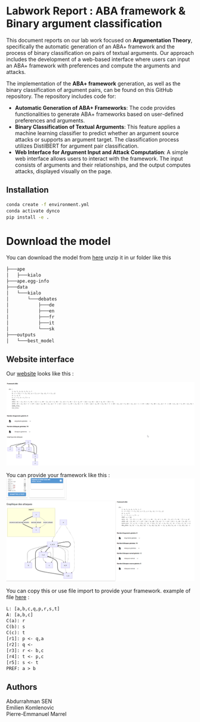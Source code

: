 # Labwork Report : ABA framework & Binary argument classification
This document reports on our lab work focused on **Argumentation Theory**, specifically the automatic generation of an ABA+ framework and the process of binary classification on pairs of textual arguments. Our approach includes the development of a web-based interface where users can input an ABA+ framework with preferences and compute the arguments and attacks.

The implementation of the **ABA+ framework** generation, as well as the binary classification of argument pairs, can be found on this GitHub repository. The repository includes code for:

- **Automatic Generation of ABA+ Frameworks**: The code provides functionalities to generate ABA+ frameworks based on user-defined preferences and arguments.
- **Binary Classification of Textual Arguments**: This feature applies a machine learning classifier to predict whether an argument source attacks or supports an argument target. The classification process utilizes DistilBERT for argument pair classification.
- **Web Interface for Argument Input and Attack Computation**: A simple web interface allows users to interact with the framework. The input consists of arguments and their relationships, and the output computes attacks, displayed visually on the page.

## Installation

```bash
conda create -f environment.yml
conda activate dynco
pip install -e .
```


# Download the model

You can download the model from [here](https://drive.google.com/file/d/1joE47zPDHDL4e5hT0eTYv5c8AGP2MMlK/view?usp=sharing)
unzip it in ur folder like this 
```
├───ape
│   ├───kialo
├───ape.egg-info
├───data
│   └───kialo
│       └───debates
│           ├───de
│           ├───en
│           ├───fr
│           ├───it
│           └───sk
├───outputs
│   └───best_model
```

## Website interface

Our [website](https://ape-yz5e.onrender.com/) looks like this :

![image](data/website_exemple_1.png)

You can provide your framework like this :
![image](data/website_imports.png)

You can copy this or use file import to provide your framework. example of file [here](data/test_aba.txt) : 
```
L: [a,b,c,q,p,r,s,t]
A: [a,b,c]
C(a): r
C(b): s
C(c): t
[r1]: p <- q,a
[r2]: q <- 
[r3]: r <- b,c
[r4]: t <- p,c
[r5]: s <- t
PREF: a > b
```

## Authors
Abdurrahman SEN  
Emilien Komlenovic  
Pierre-Emmanuel Marrel
